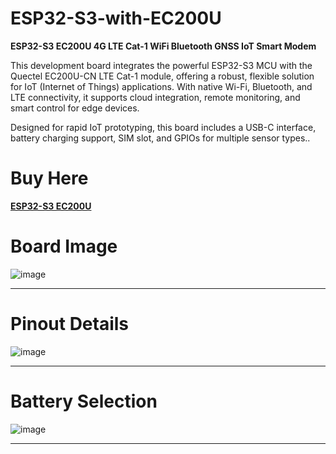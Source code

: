 # ESP32-S3-with-EC200U
<b>ESP32-S3 EC200U 4G LTE Cat-1 WiFi Bluetooth GNSS IoT Smart Modem</b>

This development board integrates the powerful ESP32-S3 MCU with the Quectel EC200U-CN LTE Cat-1 module, offering a robust, flexible solution for IoT (Internet of Things) applications. With native Wi-Fi, Bluetooth, and LTE connectivity, it supports cloud integration, remote monitoring, and smart control for edge devices.

Designed for rapid IoT prototyping, this board includes a USB-C interface, battery charging support, SIM slot, and GPIOs for multiple sensor types..

# Buy Here
<b>[ESP32-S3 EC200U](https://sharvielectronics.com/product/esp32-s3-with-ec200u-4g-lte-cat-1-wifi-bluetooth-gnss-iot-smart-modem/)</b>

# Board Image
![image](https://sharvielectronics.com/wp-content/uploads/2025/03/ESP32-S3-With-EC200U-4G-LTE-Cat-1-WiFi-Bluetooth-GNSS-IoT-Smart-Modem.jpg)

<hr>

# Pinout Details
![image](https://sharvielectronics.com/wp-content/uploads/2025/03/ESP32-S3-With-EC200U-4G-LTE-Cat-1-WiFi-Bluetooth-GNSS-IoT-Smart-Modem-4.jpg)

<hr>

# Battery Selection

![image](https://sharvielectronics.com/wp-content/uploads/2025/03/ESP32-S3-With-EC200U-4G-LTE-Cat-1-WiFi-Bluetooth-GNSS-IoT-Smart-Modem-5.jpg)

<hr>
